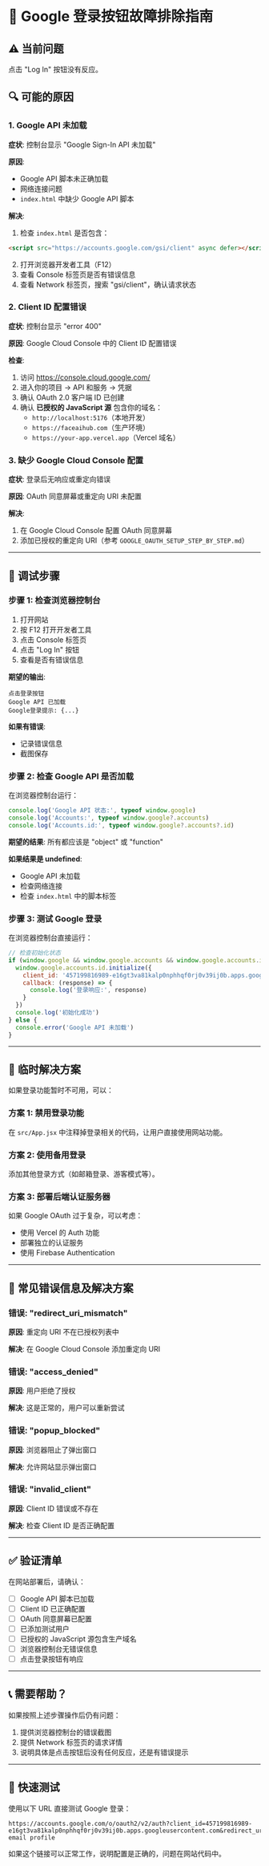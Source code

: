 # 🔧 Google 登录按钮故障排除指南

## ⚠️ 当前问题

点击 "Log In" 按钮没有反应。

## 🔍 可能的原因

### 1. Google API 未加载
**症状**: 控制台显示 "Google Sign-In API 未加载"

**原因**: 
- Google API 脚本未正确加载
- 网络连接问题
- `index.html` 中缺少 Google API 脚本

**解决**:
1. 检查 `index.html` 是否包含：
```html
<script src="https://accounts.google.com/gsi/client" async defer></script>
```

2. 打开浏览器开发者工具（F12）
3. 查看 Console 标签页是否有错误信息
4. 查看 Network 标签页，搜索 "gsi/client"，确认请求状态

### 2. Client ID 配置错误
**症状**: 控制台显示 "error 400"

**原因**: Google Cloud Console 中的 Client ID 配置错误

**检查**:
1. 访问 https://console.cloud.google.com/
2. 进入你的项目 → API 和服务 → 凭据
3. 确认 OAuth 2.0 客户端 ID 已创建
4. 确认 **已授权的 JavaScript 源** 包含你的域名：
   - `http://localhost:5176`（本地开发）
   - `https://faceaihub.com`（生产环境）
   - `https://your-app.vercel.app`（Vercel 域名）

### 3. 缺少 Google Cloud Console 配置
**症状**: 登录后无响应或重定向错误

**原因**: OAuth 同意屏幕或重定向 URI 未配置

**解决**:
1. 在 Google Cloud Console 配置 OAuth 同意屏幕
2. 添加已授权的重定向 URI（参考 `GOOGLE_OAUTH_SETUP_STEP_BY_STEP.md`）

---

## 🧪 调试步骤

### 步骤 1: 检查浏览器控制台

1. 打开网站
2. 按 F12 打开开发者工具
3. 点击 Console 标签页
4. 点击 "Log In" 按钮
5. 查看是否有错误信息

**期望的输出**:
```
点击登录按钮
Google API 已加载
Google登录提示: {...}
```

**如果有错误**:
- 记录错误信息
- 截图保存

### 步骤 2: 检查 Google API 是否加载

在浏览器控制台运行：

```javascript
console.log('Google API 状态:', typeof window.google)
console.log('Accounts:', typeof window.google?.accounts)
console.log('Accounts.id:', typeof window.google?.accounts?.id)
```

**期望的结果**: 所有都应该是 "object" 或 "function"

**如果结果是 undefined**:
- Google API 未加载
- 检查网络连接
- 检查 `index.html` 中的脚本标签

### 步骤 3: 测试 Google 登录

在浏览器控制台直接运行：

```javascript
// 检查初始化状态
if (window.google && window.google.accounts && window.google.accounts.id) {
  window.google.accounts.id.initialize({
    client_id: '457199816989-e16gt3va81kalp0nphhqf0rj0v39ij0b.apps.googleusercontent.com',
    callback: (response) => {
      console.log('登录响应:', response)
    }
  })
  console.log('初始化成功')
} else {
  console.error('Google API 未加载')
}
```

---

## 🔧 临时解决方案

如果登录功能暂时不可用，可以：

### 方案 1: 禁用登录功能
在 `src/App.jsx` 中注释掉登录相关的代码，让用户直接使用网站功能。

### 方案 2: 使用备用登录
添加其他登录方式（如邮箱登录、游客模式等）。

### 方案 3: 部署后端认证服务器
如果 Google OAuth 过于复杂，可以考虑：
- 使用 Vercel 的 Auth 功能
- 部署独立的认证服务
- 使用 Firebase Authentication

---

## 📝 常见错误信息及解决方案

### 错误: "redirect_uri_mismatch"
**原因**: 重定向 URI 不在已授权列表中

**解决**: 在 Google Cloud Console 添加重定向 URI

### 错误: "access_denied"
**原因**: 用户拒绝了授权

**解决**: 这是正常的，用户可以重新尝试

### 错误: "popup_blocked"
**原因**: 浏览器阻止了弹出窗口

**解决**: 允许网站显示弹出窗口

### 错误: "invalid_client"
**原因**: Client ID 错误或不存在

**解决**: 检查 Client ID 是否正确配置

---

## ✅ 验证清单

在网站部署后，请确认：

- [ ] Google API 脚本已加载
- [ ] Client ID 已正确配置
- [ ] OAuth 同意屏幕已配置
- [ ] 已添加测试用户
- [ ] 已授权的 JavaScript 源包含生产域名
- [ ] 浏览器控制台无错误信息
- [ ] 点击登录按钮有响应

---

## 📞 需要帮助？

如果按照上述步骤操作后仍有问题：

1. 提供浏览器控制台的错误截图
2. 提供 Network 标签页的请求详情
3. 说明具体是点击按钮后没有任何反应，还是有错误提示

---

## 🎯 快速测试

使用以下 URL 直接测试 Google 登录：

```
https://accounts.google.com/o/oauth2/v2/auth?client_id=457199816989-e16gt3va81kalp0nphhqf0rj0v39ij0b.apps.googleusercontent.com&redirect_uri=https://faceaihub.com&response_type=code&scope=openid email profile
```

如果这个链接可以正常工作，说明配置是正确的，问题在网站代码中。

